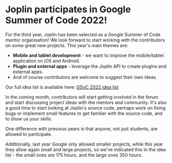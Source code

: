 # Joplin participates in Google Summer of Code 2022!

For the third year, Joplin has been selected as a Google Summer of Code mentor organisation! We look forward to start working with the contributors on some great new projects. This year's main themes are:

- **Mobile and tablet development** - we want to improve the mobile/tablet application on iOS and Android.
- **Plugin and external apps** - leverage the Joplin API to create plugins and external apps.
- And of course contributors are welcome to suggest their own ideas.

Our full idea list is available here: [GSoC 2022 idea list](https://joplinapp.org/gsoc2022/ideas/)

In the coming month, contributors will start getting involved in the forum and start discussing project ideas with the mentors and community. It's also a good time to start looking at Joplin's source code, perhaps work on fixing bugs or implement small features to get familiar with the source code, and to show us your skills.

One difference with previous years is that anyone, not just students, are allowed to participate. 

Additionally, last year Google only allowed smaller projects, while this year they allow again small and large projects, so we've indicated this in the idea list - the small ones are 175 hours, and the large ones 350 hours.